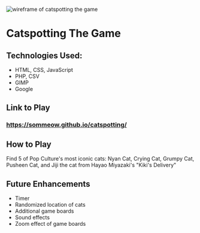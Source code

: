 ![wireframe of catspotting the game](https://i.imgur.com/5gX4K2N.jpg)

# Catspotting The Game

## Technologies Used:
  - HTML, CSS, JavaScript
  - PHP, CSV
  - GIMP
  - Google

## Link to Play
### https://sommeow.github.io/catspotting/

## How to Play
 Find 5 of Pop Culture's most iconic cats: Nyan Cat, Crying Cat, Grumpy Cat, Pusheen Cat, and Jiji the cat from Hayao Miyazaki's "Kiki's Delivery"

## Future Enhancements
  + Timer
  + Randomized location of cats
  + Additional game boards 
  + Sound effects
  + Zoom effect of game boards
